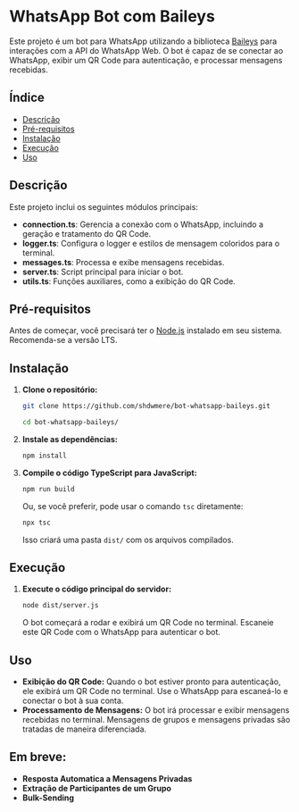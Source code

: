 # WhatsApp Bot com Baileys

Este projeto é um bot para WhatsApp utilizando a biblioteca [Baileys](https://github.com/whiskeysockets/baileys) para interações com a API do WhatsApp Web. O bot é capaz de se conectar ao WhatsApp, exibir um QR Code para autenticação, e processar mensagens recebidas.

## Índice

- [Descrição](#descrição)
- [Pré-requisitos](#pré-requisitos)
- [Instalação](#instalação)
- [Execução](#execução)
- [Uso](#uso)

## Descrição

Este projeto inclui os seguintes módulos principais:

- **connection.ts**: Gerencia a conexão com o WhatsApp, incluindo a geração e tratamento do QR Code.
- **logger.ts**: Configura o logger e estilos de mensagem coloridos para o terminal.
- **messages.ts**: Processa e exibe mensagens recebidas.
- **server.ts**: Script principal para iniciar o bot.
- **utils.ts**: Funções auxiliares, como a exibição do QR Code.

## Pré-requisitos

Antes de começar, você precisará ter o [Node.js](https://nodejs.org/) instalado em seu sistema. Recomenda-se a versão LTS.

## Instalação

1. **Clone o repositório:**

    ```sh
    git clone https://github.com/shdwmere/bot-whatsapp-baileys.git
    ```

    ```sh
    cd bot-whatsapp-baileys/
    ```

2. **Instale as dependências:**

    ```sh
    npm install
    ```

3. **Compile o código TypeScript para JavaScript:**

    ```sh
    npm run build
    ```

    Ou, se você preferir, pode usar o comando `tsc` diretamente:

    ```sh
    npx tsc
    ```

    Isso criará uma pasta `dist/` com os arquivos compilados.

## Execução

1. **Execute o código principal do servidor:**

    ```sh
    node dist/server.js
    ```

    O bot começará a rodar e exibirá um QR Code no terminal. Escaneie este QR Code com o WhatsApp para autenticar o bot.

## Uso

- **Exibição do QR Code:** Quando o bot estiver pronto para autenticação, ele exibirá um QR Code no terminal. Use o WhatsApp para escaneá-lo e conectar o bot à sua conta.
- **Processamento de Mensagens:** O bot irá processar e exibir mensagens recebidas no terminal. Mensagens de grupos e mensagens privadas são tratadas de maneira diferenciada.

## Em breve:

- **Resposta Automatica a Mensagens Privadas**
- **Extração de Participantes de um Grupo**
- **Bulk-Sending**